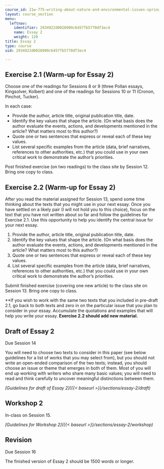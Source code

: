 ```yaml
---
course_id: 21w-775-writing-about-nature-and-environmental-issues-spring-2017
layout: course_section
menu:
  leftnav:
    identifier: 2934922d0028909c6457fb5770df3ec4
    name: Essay 2
    weight: 120
title: Essay 2
type: course
uid: 2934922d0028909c6457fb5770df3ec4

---
```


Exercise 2.1 (Warm-up for Essay 2)
----------------------------------

Choose one of the readings for Sessions 8 or 9 (three Pollan essays, Kingsolver, Kolbert) and one of the readings for Sessions 10 or 11 (Cronon, Pinchot, Tucker).

In each case:

*   Provide the author, article title, original publication title, date.
*   Identify the key values that shape the article. (On what basis does the author evaluate the events, actions, and developments mentioned in the article? What matters most to this author?)
*   Quote one or two sentences that express or reveal each of these key values.
*   List several specific examples from the article (data, brief narratives, references to other authorities, etc.) that you could use in your own critical work to demonstrate the author’s priorities.

Post finished exercise (on two readings) to the class site by Session 12. Bring one copy to class.

Exercise 2.2 (Warm-up for Essay 2)
----------------------------------

After you read the material assigned for Session 13, spend some time thinking about the texts that you might use in your next essay. Once you have settled on a likely pair (I will not hold you to this choice), focus on the text that you have not written about so far and follow the guidelines for Exercise 2.1. Use this opportunity to help you identify the central issue for your next essay.

1.  Provide the author, article title, original publication title, date.
2.  Identify the key values that shape the article. (On what basis does the author evaluate the events, actions, and developments mentioned in the article? What matters most to this author?)
3.  Quote one or two sentences that express or reveal each of these key values.
4.  List several specific examples from the article (data, brief narratives, references to other authorities, etc.) that you could use in your own critical work to demonstrate the author’s priorities.

Submit finished exercise (covering one new article) to the class site on Session 13. Bring one copy to class.

\*\*If you wish to work with the same two texts that you included in pre-draft 2.1, go back to both texts and zero in on the particular issue that you plan to consider in your essay. Accumulate the quotations and examples that will help you write your essay. **Exercise 2.2 should add new material.**

Draft of Essay 2
----------------

Due Session 14

You will need to choose two texts to consider in this paper (see below guidelines for a list of works that you may select from), but you should not write an open-ended comparison of the two texts; instead, you should choose an issue or theme that emerges in both of them. Most of you will end up working with writers who share many basic values; you will need to read and think carefully to uncover meaningful distinctions between them.

_[Guidelines for draft of Essay 2]({{< baseurl >}}/sections/essay-2/draft)_

Workshop 2
----------

In-class on Session 15.

_[Guidelines for Workshop 2]({{< baseurl >}}/sections/essay-2/workshop)_

Revision
--------

Due Session 16

The finished version of Essay 2 should be 1500 words or longer.